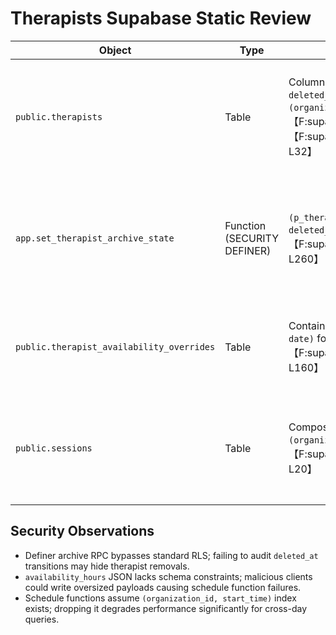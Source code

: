 # Therapists Supabase Static Review

| Object | Type | Key Columns / Indexes | Policies / Grants | Notes |
| --- | --- | --- | --- | --- |
| `public.therapists` | Table | Columns include `organization_id`, `specialties[]`, `availability_hours`, `deleted_at`; indexes for email, service_type (GIN), location lat/lon, and `(organization_id, status)` support filtering.【F:supabase/migrations/20250319161824_steep_sun.sql†L70-L90】【F:supabase/migrations/20251015121500_dashboard_org_indexes.sql†L24-L32】 | RLS via `user_has_role_for_org`; therapists only see own row, admins/super admins see org-level data.【F:supabase/migrations/20250923121500_enforce_org_scope.sql†L640-L690】 | Availability JSON stored per therapist; lacking constraint on structure so Edge functions must validate before writes. |
| `app.set_therapist_archive_state` | Function (SECURITY DEFINER) | `(p_therapist_id uuid, p_restore boolean default false)` toggles `deleted_at/deleted_by`; returns updated row.【F:supabase/migrations/20251101100000_soft_delete_archival.sql†L210-L260】 | `EXECUTE` granted to `authenticated`; ensures caller has admin/super-admin role for therapist org. | Used by `Therapists` page to archive/restore; absence of audit table means restores aren't separately tracked. |
| `public.therapist_availability_overrides` | Table | Contains `therapist_id`, `date`, `is_available`, `reason`; indexes on `(therapist_id, date)` for lookups.【F:supabase/migrations/20250325000000_schema_alignment.sql†L120-L160】 | Policies restrict to matching organization via join to therapists. | Schedules rely on overrides to compute availability; ensure timezone fields normalized. |
| `public.sessions` | Table | Composite indexes on `(organization_id, therapist_id)` and `(organization_id, start_time)` accelerate schedule fetches.【F:supabase/migrations/20251015121500_dashboard_org_indexes.sql†L12-L20】 | Policy `Sessions scoped access` enforces therapist ownership or admin override.【F:supabase/migrations/20250923121500_enforce_org_scope.sql†L713-L740】 | `get-schedule-data-batch` queries this table with broad selects; consider materialized views for heavy filters. |

## Security Observations
- Definer archive RPC bypasses standard RLS; failing to audit `deleted_at` transitions may hide therapist removals.
- `availability_hours` JSON lacks schema constraints; malicious clients could write oversized payloads causing schedule function failures.
- Schedule functions assume `(organization_id, start_time)` index exists; dropping it degrades performance significantly for cross-day queries.
